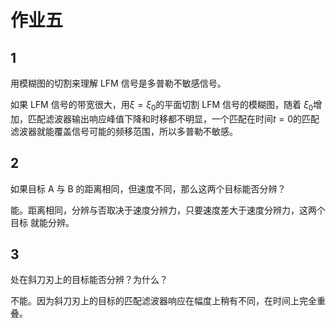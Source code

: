 作业五
=========

1
-

用模糊图的切割来理解 LFM 信号是多普勒不敏感信号。

如果 LFM 信号的带宽很大，用$\xi = \xi_0$的平面切割 LFM 信号的模糊图，随着
$\xi_0$增加，匹配滤波器输出响应峰值下降和时移都不明显，一个匹配在时间$t = 0$的匹配滤波器就能覆盖信号可能的频移范围，所以多普勒不敏感。

2
-

如果目标 A 与 B 的距离相同，但速度不同，那么这两个目标能否分辨？

能。距离相同，分辨与否取决于速度分辨力，只要速度差大于速度分辨力，这两个目标
就能分辨。

3
-

处在斜刀刃上的目标能否分辨？为什么？

不能。因为斜刀刃上的目标的匹配滤波器响应在幅度上稍有不同，在时间上完全重叠。
